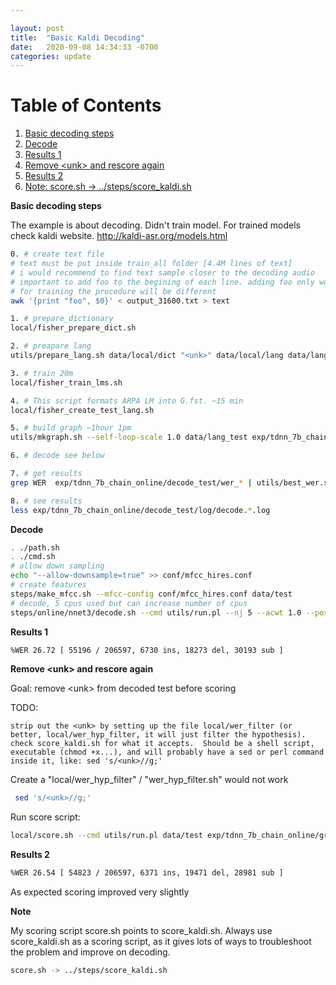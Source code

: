 ```yaml
---

layout: post
title:  "Basic Kaldi Decoding"
date:   2020-09-08 14:34:33 -0700
categories: update
---
```

# Table of Contents
1. [Basic decoding steps](#e1)
2. [Decode](#e2)
3. [Results 1](#e3)
4. [Remove \<unk\> and rescore again](#e4)
5. [Results 2](#e5)
6. [Note: score.sh -> ../steps/score_kaldi.sh](#e6)

**Basic decoding steps** <a name="e1"></a>


The example is about decoding. Didn't train model. For trained models check kaldi website.
<http://kaldi-asr.org/models.html>

```bash
0. # create text file
# text must be put inside train_all folder [4.4M lines of text]
# i would recommend to find text sample closer to the decoding audio
# important to add foo to the begining of each line. adding foo only works for decoding
# for training the procedure will be different
awk '{print "foo", $0}' < output_31600.txt > text

1. # prepare_dictionary
local/fisher_prepare_dict.sh

2. # preapare lang
utils/prepare_lang.sh data/local/dict "<unk>" data/local/lang data/lang

3. # train 20m
local/fisher_train_lms.sh

4. # This script formats ARPA LM into G.fst. ~15 min
local/fisher_create_test_lang.sh

5. # build graph ~1hour 1pm
utils/mkgraph.sh --self-loop-scale 1.0 data/lang_test exp/tdnn_7b_chain_online exp/tdnn_7b_chain_online/graph_pp

6. # decode see below

7. # get results
grep WER  exp/tdnn_7b_chain_online/decode_test/wer_* | utils/best_wer.sh

8. # see results
less exp/tdnn_7b_chain_online/decode_test/log/decode.*.log

```

**Decode**  <a name="e2"></a>

```bash
. ./path.sh
. ./cmd.sh
# allow down sampling
echo "--allow-downsample=true" >> conf/mfcc_hires.conf
# create features
steps/make_mfcc.sh --mfcc-config conf/mfcc_hires.conf data/test
# decode, 5 cpus used but can increase number of cpus
steps/online/nnet3/decode.sh --cmd utils/run.pl --nj 5 --acwt 1.0 --post-decode-acwt 10.0 exp/tdnn_7b_chain_online/graph_pp data/test exp/tdnn_7b_chain_online/decode_test
```

**Results 1**  <a name="e3"></a>

```bash
%WER 26.72 [ 55196 / 206597, 6730 ins, 18273 del, 30193 sub ]
```




**Remove \<unk\> and rescore again** <a name="e4"></a>

Goal: remove  \<unk\> from decoded test before scoring

TODO:

```text
strip out the <unk> by setting up the file local/wer_filter (or better, local/wer_hyp_filter, it will just filter the hypothesis).  check score_kaldi.sh for what it accepts.  Should be a shell script, executable (chmod +x...), and will probably have a sed or perl command inside it, like: sed 's/<unk>//g;'
```



Create a "local/wer_hyp_filter" / "wer_hyp_filter.sh" would not work

```bash
 sed 's/<unk>//g;'
```

Run score script:

```bash
local/score.sh --cmd utils/run.pl data/test exp/tdnn_7b_chain_online/graph_pp exp/tdnn_7b_chain_online/decode_test
```

**Results 2**  <a name="e5"></a>

```bash
%WER 26.54 [ 54823 / 206597, 6371 ins, 19471 del, 28981 sub ]
```

As expected scoring improved very slightly

**Note** <a name="e6"></a>

My scoring script score.sh points to score_kaldi.sh. Always use score_kaldi.sh as a scoring script, as it gives lots of ways to troubleshoot the problem and improve on decoding.

```bash
score.sh -> ../steps/score_kaldi.sh
```
